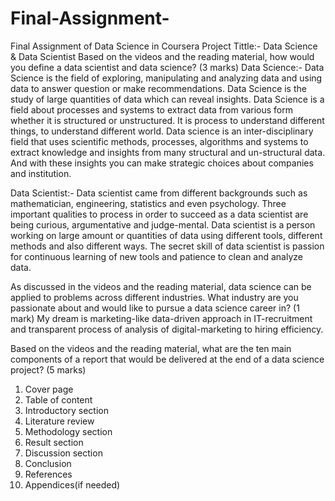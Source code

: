 # Final-Assignment-
Final Assignment of Data Science in Coursera
Project Tittle:-
Data Science & Data  Scientist
Based on the videos and the reading material, how would you define a data scientist and data science? (3 marks)
Data Science:-
Data Science is the field of exploring, manipulating and analyzing data and using data to answer question or make recommendations. Data Science is the study of large quantities of data which can reveal insights. Data Science is a field about processes and systems to extract data from various form whether it is structured or unstructured. It is process to understand different things, to understand different world. Data science is an inter-disciplinary field that uses scientific methods, processes, algorithms and systems to extract knowledge and insights from many structural and un-structural data. And with these insights you can make strategic choices about companies and institution.

Data Scientist:-
Data scientist came from different backgrounds such as mathematician, engineering, statistics and even psychology. Three important qualities to process in order to succeed as a data scientist are being curious, argumentative and judge-mental. Data scientist is a person working on large amount or quantities of data using different tools, different methods and also different ways. 
The secret skill of data scientist is passion for continuous learning of new tools and patience  to clean and analyze data.

As discussed in the videos and the reading material, data science can be applied to problems across different industries. What industry are you passionate about and would like to pursue a data science career in? (1 mark)
My dream is marketing-like data-driven approach in IT-recruitment and transparent process of analysis of digital-marketing to hiring efficiency.

Based on the videos and the reading material, what are the ten main components of a report that would be delivered at the end of a data science project? (5 marks)
1.	Cover page
2.	Table of content
3.	Introductory section
4.	Literature review
5.	Methodology section
6.	Result section
7.	Discussion section
8.	Conclusion
9.	References
10.	Appendices(if needed)

